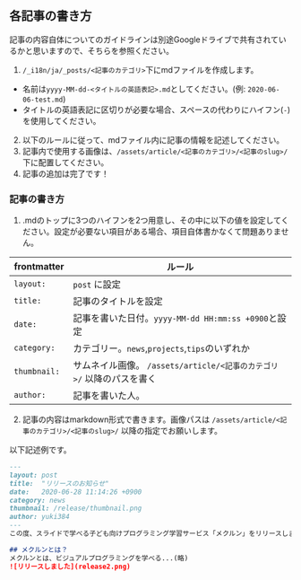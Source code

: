 ## 各記事の書き方

記事の内容自体についてのガイドラインは別途Googleドライブで共有されているかと思いますので、そちらを参照ください。

1. `/_i18n/ja/_posts/<記事のカテゴリ>`下にmdファイルを作成します。
  -   名前は`yyyy-MM-dd-<タイトルの英語表記>.md`としてください。(例: `2020-06-06-test.md`)
  - タイトルの英語表記に区切りが必要な場合、スペースの代わりにハイフン(`-`)を使用してください。
2. 以下のルールに従って、mdファイル内に記事の情報を記述してください。
3. 記事内で使用する画像は、`/assets/article/<記事のカテゴリ>/<記事のslug>/` 下に配置してください。
4. 記事の追加は完了です！

### 記事の書き方

1. .mdのトップに3つのハイフンを2つ用意し、その中に以下の値を設定してください。設定が必要ない項目がある場合、項目自体書かなくて問題ありません。

| frontmatter | ルール |
| --- | --- |
| `layout: ` | `post` に設定 |
| `title: ` | 記事のタイトルを設定 |
| `date: ` | 記事を書いた日付。`yyyy-MM-dd HH:mm:ss +0900`と設定 |
| `category: ` | カテゴリー。`news`,`projects`,`tips`のいずれか |
|`thumbnail: `   | サムネイル画像。 `/assets/article/<記事のカテゴリ>/` 以降のパスを書く |
|`author:`   |  記事を書いた人。 |

2. 記事の内容はmarkdown形式で書きます。画像パスは `/assets/article/<記事のカテゴリ>/<記事のslug>/` 以降の指定でお願いします。

以下記述例です。

```markdown
---
layout: post
title:  "リリースのお知らせ"
date:   2020-06-28 11:14:26 +0900
category: news
thumbnail: /release/thumbnail.png
author: yuki384
---
この度、スライドで学べる子ども向けプログラミング学習サービス「メクルン」をリリースしました！

## メクルンとは？
メクルンとは、ビジュアルプログラミングを学べる...(略)
![リリースしました](release2.png)

```
